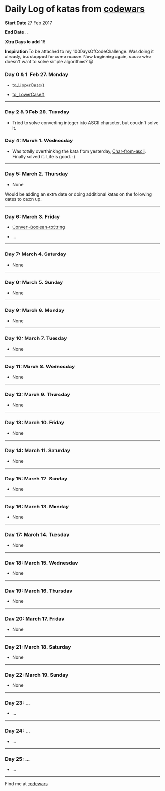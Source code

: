 # Daily Log of katas from [codewars](https://www.codewars.com)

**Start Date** 27 Feb 2017

**End Date** ...

**Xtra Days to add** 16

**Inspiration** To be attached to my 100DaysOfCodeChallenge. Was doing it already, but stopped for some reason. Now beginning again, cause who doesn't want to solve simple algorithms? 😀


### Day 0 & 1: Feb 27. Monday
- [to_UpperCase()](https://www.codewars.com/kata/beginner-friendly-uppercase-a-string/train/javascript)

- [to_LowerCase()](https://www.codewars.com/kata/beginner-friendly-lowercase-letters/train/javascript)

<hr/>


### Day 2 & 3 Feb 28. Tuesday
- Tried to solve converting integer into ASCII character, but couldn't solve it.


### Day 4: March 1. Wednesday

- Was totally overthinking the kata from yesterday, [Char-from-ascii](https://www.codewars.com/kata/get-character-from-ascii-value). Finally solved it. Life is good. :)


<hr/>

### Day 5: March 2. Thursday

- None

Would be adding an extra date or doing additional katas on the following dates to catch up.

<hr/>

### Day 6: March 3. Friday

- [Convert-Boolean-toString](https://www.codewars.com/kata/convert-boolean-values-to-strings-yes-or-no/train/javascript)

- ...

<hr/>

### Day 7: March 4. Saturday

- None

<hr/>

### Day 8: March 5. Sunday

- None

<hr/>

### Day 9: March 6. Monday

- None

<hr/>

### Day 10: March 7. Tuesday

- None

<hr/>

### Day 11: March 8. Wednesday

- None

<hr/>

### Day 12: March 9. Thursday

- None

<hr/>

### Day 13: March 10. Friday

- None

<hr/>

### Day 14: March 11. Saturday

- None

<hr/>

### Day 15: March 12. Sunday

- None

<hr/>

### Day 16: March 13. Monday

- None

<hr/>

### Day 17: March 14. Tuesday

- None

<hr/>

### Day 18: March 15. Wednesday

- None

<hr/>

### Day 19: March 16. Thursday

- None

<hr/>

### Day 20: March 17. Friday

- None

<hr/>

### Day 21: March 18. Saturday

- None

<hr/>


### Day 22: March 19. Sunday

- None

<hr/>

### Day 23: ...

- ...

<hr/>

### Day 24: ...

- ...

<hr/>

### Day 25: ...

- ...

<hr/>


Find me at [codewars](https://www.codewars.com/users/intercoder)